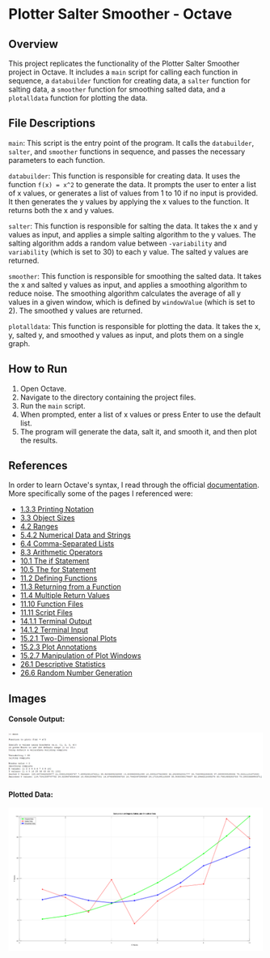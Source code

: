 # Plotter Salter Smoother - Octave

## Overview

This project replicates the functionality of the Plotter Salter Smoother project in Octave. It includes a `main` script for calling each function in sequence, a `databuilder` function for creating data, a `salter` function for salting data, a `smoother` function for smoothing salted data, and a `plotalldata` function for plotting the data.

## File Descriptions

`main`: This script is the entry point of the program. It calls the `databuilder`, `salter`, and `smoother` functions in sequence, and passes the necessary parameters to each function.

`databuilder`: This function is responsible for creating data. It uses the function `f(x) = x^2` to generate the data. It prompts the user to enter a list of x values, or generates a list of values from 1 to 10 if no input is provided. It then generates the y values by applying the x values to the function. It returns both the x and y values.

`salter`: This function is responsible for salting the data. It takes the x and y values as input, and applies a simple salting algorithm to the y values. The salting algorithm adds a random value between `-variability` and `variability` (which is set to 30) to each y value. The salted y values are returned.

`smoother`: This function is responsible for smoothing the salted data. It takes the x and salted y values as input, and applies a smoothing algorithm to reduce noise. The smoothing algorithm calculates the average of all y values in a given window, which is defined by `windowValue` (which is set to 2). The smoothed y values are returned.

`plotalldata`: This function is responsible for plotting the data. It takes the x, y, salted y, and smoothed y values as input, and plots them on a single graph.

## How to Run

1. Open Octave.
2. Navigate to the directory containing the project files.
3. Run the `main` script.
4. When prompted, enter a list of x values or press Enter to use the default list.
5. The program will generate the data, salt it, and smooth it, and then plot the results.

## References

In order to learn Octave's syntax, I read through the official [documentation](https://docs.octave.org/latest/). More specifically some of the pages I referenced were:
- [1.3.3 Printing Notation](https://docs.octave.org/latest/Printing-Notation.html)
- [3.3 Object Sizes](https://docs.octave.org/latest/Object-Sizes.html)
- [4.2 Ranges](https://docs.octave.org/latest/Ranges.html)
- [5.4.2 Numerical Data and Strings](https://docs.octave.org/latest/Numerical-Data-and-Strings.html)
- [6.4 Comma-Separated Lists](https://docs.octave.org/latest/Comma_002dSeparated-Lists.html)
- [8.3 Arithmetic Operators](https://docs.octave.org/latest/Arithmetic-Ops.html)
- [10.1 The if Statement](https://docs.octave.org/latest/The-if-Statement.html)
- [10.5 The for Statement](https://docs.octave.org/latest/The-for-Statement.html)
- [11.2 Defining Functions](https://docs.octave.org/latest/Defining-Functions.html)
- [11.3 Returning from a Function](https://docs.octave.org/latest/Returning-from-a-Function.html)
- [11.4 Multiple Return Values](https://docs.octave.org/latest/Multiple-Return-Values.html)
- [11.10 Function Files](https://docs.octave.org/latest/Function-Files.html)
- [11.11 Script Files](https://docs.octave.org/latest/Script-Files.html)
- [14.1.1 Terminal Output](https://docs.octave.org/latest/Terminal-Output.html)
- [14.1.2 Terminal Input](https://docs.octave.org/latest/Terminal-Input.html)
- [15.2.1 Two-Dimensional Plots](https://docs.octave.org/latest/Two_002dDimensional-Plots.html)
- [15.2.3 Plot Annotations](https://docs.octave.org/latest/Plot-Annotations.html)
- [15.2.7 Manipulation of Plot Windows](https://docs.octave.org/latest/Manipulation-of-Plot-Windows.html)
- [26.1 Descriptive Statistics](https://docs.octave.org/latest/Descriptive-Statistics.html)
- [26.6 Random Number Generation](https://docs.octave.org/latest/Random-Number-Generation.html)

## Images

#### Console Output:
![Console Output](./images/console_output.png)

#### Plotted Data:
![Plotted Data](./images/plotted_data.png)